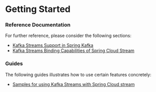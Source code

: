 # Getting Started

### Reference Documentation
For further reference, please consider the following sections:

* [Kafka Streams Support in Spring Kafka](https://docs.spring.io/spring-kafka/docs/current/reference/html/_reference.html#kafka-streams)
* [Kafka Streams Binding Capabilities of Spring Cloud Stream](https://docs.spring.io/spring-cloud-stream/docs/current/reference/htmlsingle/#_kafka_streams_binding_capabilities_of_spring_cloud_stream)

### Guides
The following guides illustrates how to use certain features concretely:

* [Samples for using Kafka Streams with Spring Cloud stream](https://github.com/spring-cloud/spring-cloud-stream-samples/tree/master/kafka-streams-samples)

